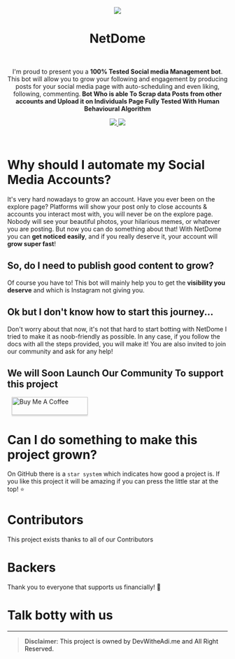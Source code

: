 

<p align="center">
  <img src="https://github.com/devwithadi/InstaBee/blob/main/raw/Group%201.png">
  <br />
  <h1 align="center">NetDome</h1>
  <br />
  <p align="center"> I'm proud to present you a <b>100% Tested Social media Management bot</b>. This bot will allow you to grow your following and engagement by producing posts for your social media page with auto-scheduling and even liking, following, commenting.<b> Bot Who is able To Scrap data Posts from other accounts and Upload it on Individuals Page 
Fully Tested With Human Behavioural Algorithm</b> <p>
  <p align="center">
   <a href="https://www.python.org/">
      <img src="https://img.shields.io/badge/built%20with-Python3-red.svg?style=flat" />
    </a>
    <a href="https://github.com/devwithadi/NetDome/pulls">
      <img src="https://img.shields.io/badge/PRs-welcome-brightgreen.svg?style=flat" />
    </a>
  </p>
</p>

<br />

# Why should I automate my Social Media Accounts?
It's very hard nowadays to grow an account. Have you ever been on the explore page? Platforms will show your post only to close accounts & accounts you interact most with, you will never be on the explore page. Nobody will see your beautiful photos, your hilarious memes, or whatever you are posting. But now you can do something about that! With NetDome you can __get noticed easily__, and if you really deserve it, your account will __grow super fast__!

## So, do I need to publish good content to grow?
Of course you have to! This bot will mainly help you to get the __visibility you deserve__ and which is Instagram not giving you.

## Ok but I don't know how to start this journey...
Don't worry about that now, it's not that hard to start botting with NetDome I tried to make it as noob-friendly as possible. In any case, if you follow the docs with all the steps provided, you will make it! You are also invited to join our community and ask for any help!

## We will Soon Launch Our Community To support this project


<!-- Failed? [Check this out!](https://docs.gramaddict.org/#/quickstart?id=troubleshooting) -->

<!-- # Bot crashes, what should I do?
The script isn't perfect and may fail sometimes. If this is the case you can open a ticket on our [discord channel](https://discord.gg/NK8PNEFGFF). In that way you won't share with anyone your Instagram account name 😈. We'll be very happy to help you!
 -->
<!-- # WOW! You dedicated so much time to this project! Why you did that for free??
Well, we used to be in three a long time ago but suddenly my two friends left. This has been an opportunity for me to improve my skills in Python and that's why I didn't leave the project and keep maintaining it.
But of course donations are very welcome, so if you think I did a great job you can buy me a beer :)
 -->

<a  href="https://www.buymeacoffee.com/mastrolube"  target="_blank"><img  src="https://www.buymeacoffee.com/assets/img/custom_images/orange_img.png"  hspace="10" alt="Buy Me A Coffee"  style="height: 41px !important;width: 174px !important;box-shadow: 0px 3px 2px 0px rgba(190, 190, 190, 0.5) !important;-webkit-box-shadow: 0px 3px 2px 0px rgba(190, 190, 190, 0.5) !important;"  ></a>

# Can I do something to make this project grown?
On GitHub there is a `star system` which indicates how good a project is. If you like this project it will be amazing if you can press the little star at the top! ⭐
# Contributors

This project exists thanks to all of our Contributors 
<!-- 
<a href="https://github.com/gramaddict/bot/graphs/contributors"><img src="https://opencollective.com/gramaddict/contributors.svg?width=890&button=false" /></a>

<br /> -->

# Backers

Thank you to everyone that supports us financially! 🙏 

# Talk botty with us

<!-- <p>
  <a href="https://discord.gg/NK8PNEFGFF">
    <img hspace="3" alt="Join us on Discord" src="https://github.com/GramAddict/bot/raw/master/res/discord.png" height=84/>
  </a>
</p> -->

---

> **Disclaimer**<a name="disclaimer" />: This project is owned by DevWitheAdi.me and All Right Reserved.



